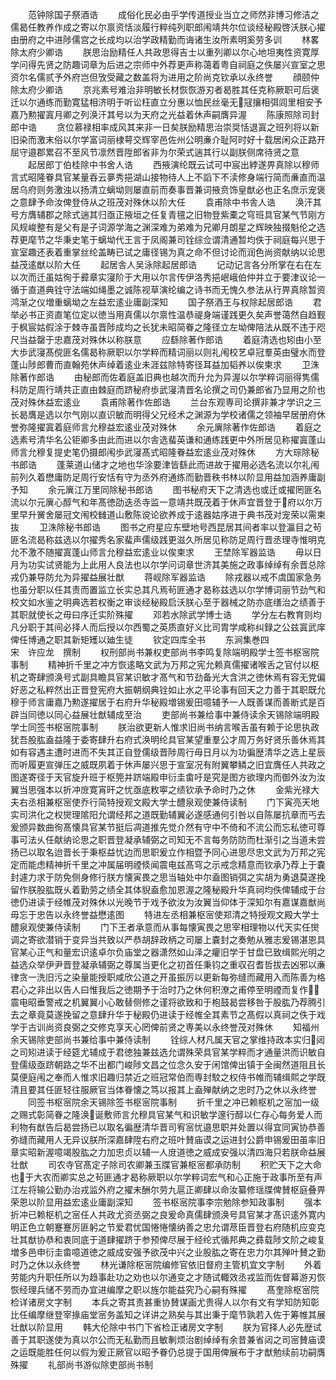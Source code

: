 <!-- { "loadSidebar": true } -->
　　范钟除国子祭酒诰
　　成俗化民必由乎学传道授业当立之师然非博习修洁之儒曷任教养作成之寄以尔禀资恬淡履行粹纯列职郎闱靖共尔位谈经秘殿啓沃朕心擢由册府之中进陟儒宫之长成均以治学政精勤而诲诸生汝所素明奚劳多训
　　林畧除太府少卿诰
　　朕思治励精任人共政思得吉士以重列卿以尔心地坦夷性资寛厚学问得先贤之防趣词章为后进之宗师中外荐更声称蔼着粤自祠庭之佚屡兴宣室之思资尔名儒贰予外府岂但攷受藏之数盖将为进用之阶尚克钦承以永终誉
　　顔颐仲除太府少卿诰
　　京兆素号难治非明敏长材恢恢游刃者曷胜其任克称厥职可后褒迁以尔通练而勤寛猛相济明于听讼枉直立分惠以恤民丝毫无冦攘相弭闾里相安予嘉乃勲擢寘月卿之列涣汗其号以为天府之光益着休声嗣膺异渥
　　陈康照除司封郎中诰
　　贪位慕禄相率成风其来非一日矣朕励精思治崇奨恬退寘之班列将以新旧染而激末俗以尔学富词丽棣萼交辉宰邑佐州公明亷介耻阿时好十载居闲众正路开屈守邉郡累召不至风节凛然晋陞郎省非为尔荣式遄其行以副朕侧席待贤之意
　　起居郎丁伯桂除中书舍人诰
　　西掖演纶既云试可中宸出綍遂畀真除以穆师言式昭隆眷具官某量吞云夣秀挹湖山接物待人上不謟下不渎修身端行简而亷直而温居乌府则务激浊以扬清立螭坳则屡直前而奏事晋兼词掖贲饰皇猷必也正名庶示宠褒之意肆予命汝俾登侍从之班茂对殊休以阶大任
　　袁甫除中书舎人诰
　　涣汗其号方膺辅郡之除式遄其归亟正掖垣之任复青氊之旧物登紫橐之穹班具官某气节刚方风规峻整有是父有是子词源学海之渊深难为弟难为兄卿月朗星之辉映独掇魁伦之选荐更麾节之华秉史笔于螭坳代王言于凤阁兼司铨综佥谓清通暂均佚于祠庭每兴思于宣室趣还表着重掌丝纶盖畴已试之庸径锡为真之命不但讨论而润色尚资献纳以论思益茂逺猷以阶大任
　　起居舎人吴泳除起居郎诰
　　记动记言各分所掌在右在左以次而迁虽姑徇于彛章实寖阶于大用以尔言传伊洛秀挹岷峨伯仲并立于要津议论一循于直道典铨守法端如绳墨之诚陈视草演纶编之诗书而无愧久参法从行畀真除暂资鸿渐之仪増重螭坳之左益宏逺业庸副深知
　　国子祭酒王与权除起居郎诰
　　君举必书正资直笔位定以徳当用真儒以尔禀性温恭禔身端谨践更久矣声誉蔼然自趋觐于枫宸姑假涂于棘寺虽晋陟成均之长犹未昭简眷之隆径立左坳俾陪法从既不违于咫尺当益罄于忠嘉茂对殊休以称朕意
　　应繇除著作郎诰
　　着庭清选也矧由小至大歩武寖髙傥匪名儒曷称厥职以尔学粹而精词丽以则礼闱校艺卓冠羣英由璧水而登蓬山陟郎曹而直翰苑休声绰着逺业未涯兹除特寄径耳益加韬养以俟柬求
　　卫洙除著作郎诰
　　由秘郎而佐着庭盖旧典也越次而升允为异渥以尔学粹词丽得隽儒科防足周行靖共正直由棘庭而跻秘府歩武寖清晋名论撰之司仍兼郎省乃显用之阶也茂对殊休益宏逺业
　　袁甫除著作佐郎诰
　　兰台东观専司论撰非兼才学识之三长曷膺是选以尔气刚以直识敏而明得父兄经术之渊源为学校诸儒之领袖早居册府休誉弥隆擢寘着庭师言允穆益宏逺业茂对殊休
　　余元廙除著作佐郎诰
　　着庭之选素号清华名公钜卿多由此而进以尔舎选蜚英谦和通练践更中外所居见称擢寘蓬山师言允穆复提史笔仍摄郎闱歩武寖髙式昭隆眷益宏逺业茂对殊休
　　方大琮除秘书郎诰
　　蓬莱道山储才之地也华涂要津皆繇此而进故于擢用必选名流以尔礼闱前列久着懋庸防足周行安恬有守为丞外府通练而勤晋秩书林以阶显用益加涵养庸副予知
　　余元廙江万里同除秘书郎诰
　　图书秘府天下之清选也或迁或擢罔匪名流以尔元廙心醇气和年髙徳劭迭丞寺监一意靖共既茂着于休声宜晋登于府以尔万里早升黉舍屡冠文闱校雠道山敷陈谠论欲养成于逺器姑序进于典书茂对宠荣以需柬抜
　　卫洙除秘书郎诰
　　图书之府星应东壁地号西昆居其间者率以登瀛目之茍匪名流曷称兹选以尔擢秀名家蜚声儒级践更滋久所居见称防足周行晋丞理寺惟明克允不激不随擢寘蓬山师言允穆益宏逺业以俟柬求
　　王埜除军器监诰
　　毋以日月为功实试贤能为上此用人良法也以尔学问词章世济其美施之政事绰绰有余晋总除戎仍兼导防允为异擢益展壮猷
　　蒋岘除军器监诰
　　除戎器以戒不虞国家急务也虽分职以任其责而置监立长实总其凡焉茍匪通才曷称兹选以尔学博词丽节劲气和校文如水鉴之明典选若权衡之审谈经秘殿启沃朕心至于器械之防亦底缮治之绩善于其职就使长之毋曰序迁实阶殊擢
　　邓若水除武学博士诰
　　学分左右教育则均凡分职于其间必择人而后授以尔西蜀之英质直好义比司胄学咸称纠録之公兹寘武庠俾任博通之职其新矩矱以廸生徒
　　钦定四库全书
　　东涧集巻四　　　　　　宋　许应龙　撰制
　　权刑部尚书兼权吏部尚书李鸣复除端明殿学士签书枢宻院事制
　　精神折千里之冲方恢逺略文武为万邦之宪允赖真儒擢诸喉舌之官付以枢机之寄肆颁涣号式副具瞻具官某识敏才髙气和节劲备光大含洪之徳休焉有容无党偏好恶之私粹然出正晋登宪府大振朝纲典铨如止水之平论事有回天之力善于其职既允穆于师言庸嘉乃勲遂擢居于右府升华秘殿増锡爰田噫辅予一人既善谋而善断式是百辟当同徳以同心益展壮猷辅成至治
　　吏部尚书兼给事中兼侍读余天锡除端明殿学士同签书枢宻院事制
　　朕治欲更新人惟求旧尚书纳言喉舌虽有赖于论思执政犹吾股肱盍益隆于委寄肆升右府式涣明纶具官某望重羣公才周万务好贤乐善休焉其如有容遇主遭时进而不失其正自登儒级晋陟周行毋日月以为功徧歴清华之选上星辰而听履更宣弹压之威既夙着于休声屡兴思于宣室况有附翼攀鳞之旧宜膺任人共政之图遂寄径于天官旋升班于枢筦并跻端殿申衍圭畬吁是究是图方欲理内而御外汝为汝翼当思强本以折冲庻寛宵旰之忧亟底敉寕之绩钦承予命时乃之休
　　金紫光禄大夫右丞相兼枢宻使乔行简特授观文殿大学士醴泉观使兼侍读制
　　门下寅亮天地实司洪化之权爕理隂阳允谓经邦之道既勤辅翼必遂感通何引咎以自陈屡抗章而丐去爰颁异数曲徇髙懐具官某节挺后凋道推先觉介然有守中不倚和不流公而忘私徳可尊事可法乆任献纳论思之职晋登凝承辅弼之司知无不言每务防防而杜渐引之当道未尝扬已以取名迨晋长于秉枢益忧边而思职爰立作相暨予同心进思尽忠文武为万邦之宪定而能虑精神折千里之冲属届明禋倐闻震电兹髙穹之示戒念精意而钦承乃荐上于嚢封遽力求于防免侧身修行朕方懐寅畏之思当轴处中尔盍图销弭之实胡为勇退莫遂挽留作朕股肱既乆着勤劳之绩全其体貎盍愈加恩渥之隆秘殿升华真祠均佚俾辅成于台徳仍进读于经帷茂对殊休以光晚节于戏予欲汝为汝翼当仰体于深知尔有嘉谋嘉猷尚毋忘于忠告以永终誉益懋逺图
　　特进左丞相兼枢宻使郑清之特授观文殿大学士醴泉观使兼侍读制
　　门下王者承意而从事每懐寅畏之思宰相理物以代天实任爕调之寄欲潜销于变异当共致以严恭胡辞政柄之司屡上嚢封之奏勉从雅志爰锡湛恩具官某心正气和量宏识逺卓尔负庙堂之器潇然如山泽之癯旧学于甘盘已致缉熙光明之益选众举伊尹晋登凝承辅弼之尊属当更化之初首任秉钧之重収召耆哲拔去凶邪以亷律贪一洗旧污之染量能授职咸欣公道之开虽振厉以更新每弥缝而藏用入而陈善为格君心之非出以告人曰惟我后之徳期予于治时乃之休何积潦之甫停至明禋而复作震电昭垂警戒之机翼翼小心敢替侧修之谨将欲致和于枹鼓曷尝移咎于股肱乃荐腾引去之章竟莫遂挽留之意肆升华于秘殿仍进读于经帷全其素节之髙假以真祠之佚于戏学于古训尚资良弼之交修克享天心罔俾前贤之専美以永终誉茂对殊休
　　知福州余天锡除吏部尚书兼给事中兼侍读制
　　铨综人材凡属天官之掌维持政本实归闼之司矧进读于经筵尤辅成于君徳独兼兹选允谓殊荣具官某学粹而才通量洪而识敏自登儒级亟跻朝路之华不出都门峻陟文昌之位念久安于闲馆俾出镇于全闽然道阻且长莫便庭闱之奉而人惟求旧趣归禁近之班冠常伯而専封駮之权侍书帷而辅缉熙之学既清且要其任匪轻往服厥官当体眷懐之笃以报其上盍殚献纳之忠时乃之休以永终誉
　　同签书枢宻院余天锡除签书枢宻院事制
　　折千里之冲已赖枢机之宻加一级之赐式彰简眷之隆涣诞敷师言允穆具官某气和识敏学邃行醇以仁存心每务爱人而利物有猷告后曷尝扬已以取名徧歴清华晋司宥宻忧邉思职并处置以得宜同寅协恭善弥缝而藏用人无异议朕所深嘉肆陞右府之班叶賛庙谟之运进封公爵申锡爰田虽率旧章实昭新渥噫竭股肱之力加忠贞以辅一人庻道徳之威成安强以清四海只若朕命益展壮猷
　　司农寺官髙定子除司农卿兼玉牒官兼枢宻都承防制
　　积贮天下之大命也于大农而卿实总之茍匪通才曷称厥职以尔学粹词宏气和心正施于政事所至有声江左将输公勤办治戎监外府之擢未酬尔劳九扈正卿肆以命汝纂修瑶牒俾賛枢庭叠畀荣恩以阶显用益宏逺业庸副深知
　　签书枢宻院事李宗勉除参知政事制
　　强本折冲已赖枢机之宻任人共政尤资丞弼之良爰命真儒肆颁涣号具官某才髙识逺外寛内明正色立朝蹇蹇厉匪躬之节爱君忧国惓惓懐纳善之忠允谓荩臣晋登右府随机应变克壮其猷协恭和衷同底于道肆擢跻于参预俾尽展于经纶式循邦典之彞载陟文阶之峻复増多邑申衍圭畬噫道徳之威成安强予欲茂中兴之业股肱之寄在忠力尔其殚叶賛之勤时乃之休以永终誉
　　林光谦除枢宻院编修官依旧督府主管机宜文字制
　　外着劳能内升职任所以为趋事赴功之劝也以尔通变之才随试輙效丞戎监而佐督幕游刃恢恢经理兵储不劳而办宜进编摩之职以旌尔能益究乃心嗣有殊擢
　　髙奎除枢宻院检详诸房文字制
　　本兵之寄其责甚重协賛谋画尤贵得人以尔有文有学知防知彰比任编摩继登宰掾庙堂宻务盖知之详讲之熟矣与其出秉于麾节孰若入佐于筹帷其展壮猷以阶显用
　　韩大伦除中书门下省检正诸房文字制
　　朕为官择人必先歴试善于其职遂使为真以尔公而无私勤而且敏剸烦治剧绰绰有余昔兼省闼之司宻賛庙谟之运既能胜任何以假为爰正厥官以昭予眷仍总提于国用俾展布于才猷勉续前功嗣膺殊擢
　　礼部尚书游似除吏部尚书制
